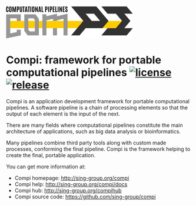 ![Compi Logo](artwork/logo.png)
# Compi: framework for portable computational pipelines [![license](https://img.shields.io/github/license/sing-group/compi)](https://github.com/sing-group/compi) [![release](https://img.shields.io/github/release/sing-group/compi.svg)](http://www.sing-group.org/compi)

Compi is an application development framework for portable computational pipelines. A software pipeline is a chain of processing elements so that the output of each element is the input of the next.

There are many fields where computational pipelines constitute the main architecture of applications, such as big data analysis or bioinformatics.

Many pipelines combine third party tools along with custom made processes, conforming the final pipeline. Compi is the framework helping to create the final, portable application.

You can get more information at:

* Compi homepage: http://sing-group.org/compi
* Compi help: http://sing-group.org/compi/docs
* Compi hub: http://sing-group.org/compihub
* Compi source code: https://github.com/sing-group/compi







